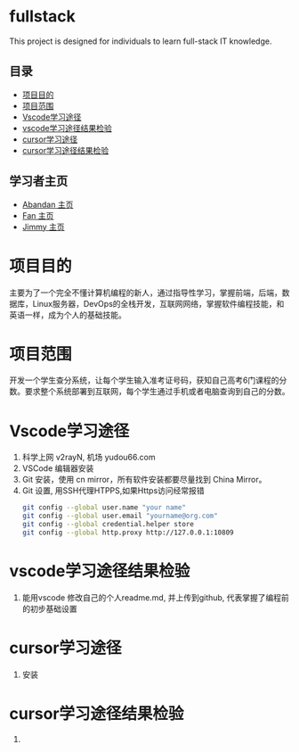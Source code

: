 # fullstack
This project is designed for individuals to learn full-stack IT knowledge.

## 目录
- [项目目的](#项目目的)
- [项目范围](#项目范围)
- [Vscode学习途径](#Vscode学习途径)
- [vscode学习途径结果检验](#vscode学习途径结果检验)
- [cursor学习途径](#cursor学习途径)
- [cursor学习途径结果检验](#cursor学习途径结果检验)

## 学习者主页
- [Abandan 主页](abandan/README.md)
- [Fan 主页](fan/README.md)
- [Jimmy 主页](jimmy/README.md)

# 项目目的
主要为了一个完全不懂计算机编程的新人，通过指导性学习，掌握前端，后端，数据库，Linux服务器，DevOps的全栈开发，互联网网络，掌握软件编程技能，和英语一样，成为个人的基础技能。

# 项目范围
开发一个学生查分系统，让每个学生输入准考证号码，获知自己高考6门课程的分数。要求整个系统部署到互联网，每个学生通过手机或者电脑查询到自己的分数。

# Vscode学习途径
1. 科学上网 v2rayN, 机场 yudou66.com
1. VSCode 编辑器安装
1. Git 安装，使用 cn mirror，所有软件安装都要尽量找到 China Mirror。
1. Git 设置, 用SSH代理HTPPS,如果Https访问经常报错
    ```bash
    git config --global user.name "your name"
    git config --global user.email "yourname@org.com"
    git config --global credential.helper store
    git config --global http.proxy http://127.0.0.1:10809
    ```

# vscode学习途径结果检验
1. 能用vscode 修改自己的个人readme.md, 并上传到github, 代表掌握了编程前的初步基础设置

# cursor学习途径
1. 安装

# cursor学习途径结果检验
1. 
